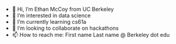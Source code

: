 - 👋 Hi, I’m Ethan McCoy from UC Berkeley
- 👀 I’m interested in data science
- 🌱 I’m currently learning cs61a
- 💞️ I’m looking to collaborate on hackathons
- 📫 How to reach me: First name Last name @ Berkeley dot edu

